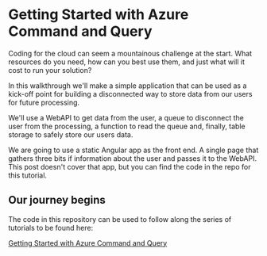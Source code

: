 # Getting Started with Azure Command and Query

Coding for the cloud can seem a mountainous challenge at the start. What resources do you need, how can you best use them, and just what will it cost to run your solution?

In this walkthrough we'll make a simple application that can be used as a kick-off point for building a disconnected way to store data from our users for future processing.

We'll use a WebAPI to get data from the user, a queue to disconnect the user from the processing, a function to read the queue and, finally, table storage to safely store our users data.

We are going to use a static Angular app as the front end. A single page that gathers three bits if information about the user and passes it to the WebAPI. This post doesn't cover that app, but you can find the code in the repo for this tutorial.

## Our journey begins

The code in this repository can be used to follow along the series of tutorials to be found here:

[Getting Started with Azure Command and Query ](https://dev.to/stacy_cash/getting-started-with-azure-command-and-query-80j)
